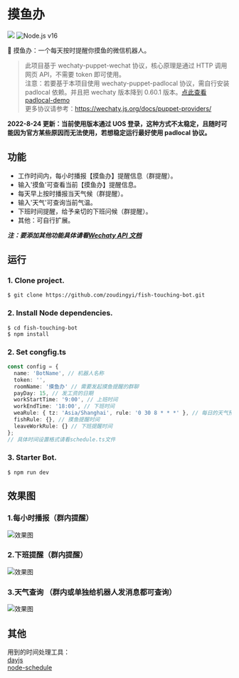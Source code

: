 # 摸鱼办

[![](https://img.shields.io/badge/Powered%20By-Wechaty-yellowgreen.svg)](https://github.com/wechaty/wechaty)
![Node.js v16](https://img.shields.io/badge/node->=16-green.svg)

🤖 摸鱼办：一个每天按时提醒你摸鱼的微信机器人。

> 此项目基于 wechaty-puppet-wechat 协议，核心原理是通过 HTTP 调用网页 API，不需要 token 即可使用。<br>
> 注意：若要基于本项目使用 wechaty-puppet-padlocal 协议，需自行安装 padlocal 依赖。并且把 wechaty 版本降到 0.60.1 版本。[点此查看 padlocal-demo](https://github.com/zoudingyi/wechaty-puppet-padlocal-demo)<br>
> 更多协议请参考：<https://wechaty.js.org/docs/puppet-providers/>

**2022-8-24 更新：当前使用版本通过 UOS 登录，这种方式不太稳定，且随时可能因为官方某些原因而无法使用，若想稳定运行最好使用 padlocal 协议。**

## 功能

- 工作时间内，每小时播报【摸鱼办】提醒信息（群提醒）。
- 输入'摸鱼'可查看当前【摸鱼办】提醒信息。
- 每天早上按时播报当天气候（群提醒）。
- 输入'天气'可查询当前气温。
- 下班时间提醒，给予亲切的下班问候（群提醒）。
- 其他：可自行扩展。

**_注：要添加其他功能具体请看[Wechaty API 文档](https://wechaty.gitbook.io/wechaty/v/zh/)_**

## 运行

### 1. Clone project.

```
$ git clone https://github.com/zoudingyi/fish-touching-bot.git
```

### 2. Install Node dependencies.

```
$ cd fish-touching-bot
$ npm install
```

### 2. Set congfig.ts

```ts
const config = {
  name: 'BotName', // 机器人名称
  token: '',
  roomName: '摸鱼办' // 需要发起摸鱼提醒的群聊
  payDay: 15, // 发工资的日期
  workStartTime: '9:00', // 上班时间
  workEndTime: '18:00', // 下班时间
  weaRule: { tz: 'Asia/Shanghai', rule: '0 30 8 * * *' }, // 每日的天气预报提醒时间
  fishRule: {}, // 摸鱼提醒时间
  leaveWorkRule: {} // 下班提醒时间
};
// 具体时间设置格式请看schedule.ts文件
```

### 3. Starter Bot.

```
$ npm run dev
```

## 效果图

<div align=left>

### 1.每小时播报（群内提醒）

![效果图](/src/img/report1.jpg)

### 2.下班提醒（群内提醒）

![效果图](/src/img/report2.jpg)

### 3.天气查询 （群内或单独给机器人发消息都可查询）

![效果图](/src/img/report3.jpg)

</div>

## 其他

用到的时间处理工具：<br>
[dayjs](https://github.com/iamkun/dayjs)<br>
[node-schedule](https://github.com/node-schedule/node-schedule)
